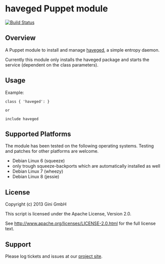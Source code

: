 haveged Puppet module
=====================

[![Build Status](https://secure.travis-ci.org/gini/puppet-haveged.png)](http://travis-ci.org/gini/puppet-haveged)

Overview
--------

A Puppet module to install and manage [haveged](http://www.issihosts.com/haveged/), a simple entropy daemon.

Currently this module only installs the haveged package and starts the service (dependent on the class parameters).


Usage
-----

Example:

    class { 'haveged': }

    or

    include haveged


Supported Platforms
-------------------

The module has been tested on the following operating systems. Testing and patches for other platforms are welcome.

* Debian Linux 6 (squeeze)
 * only trough squeeze-backports which are automatically installed as well
* Debian Linux 7 (wheezy)
* Debian Linux 8 (jessie)


License
-------

Copyright (c) 2013 Gini GmbH

This script is licensed under the Apache License, Version 2.0.

See http://www.apache.org/licenses/LICENSE-2.0.html for the full license text.


Support
-------

Please log tickets and issues at our [project site](https://github.com/gini/puppet-haveged/issues).
